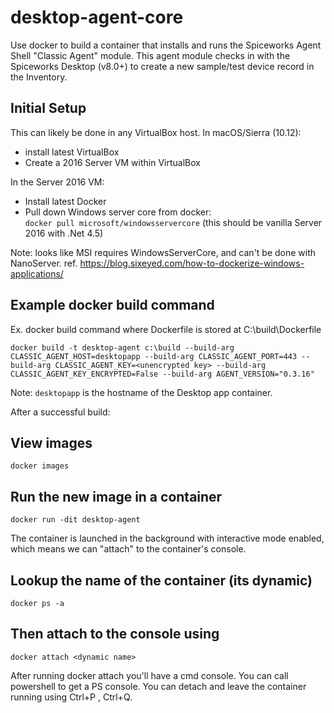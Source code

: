 # desktop-agent-core

Use docker to build a container that installs and runs the Spiceworks Agent Shell "Classic Agent" module. This agent module checks in with the Spiceworks Desktop (v8.0+) to create a new sample/test device record in the Inventory.

## Initial Setup
This can likely be done in any VirtualBox host. In macOS/Sierra (10.12):
  * install latest VirtualBox
  * Create a 2016 Server VM within VirtualBox

In the Server 2016 VM:
  * Install latest Docker
  * Pull down Windows server core from docker:  
  `docker pull microsoft/windowsservercore` (this should be vanilla Server 2016 with .Net 4.5)
 
Note: looks like MSI requires WindowsServerCore, and can't be done with NanoServer. 
ref. https://blog.sixeyed.com/how-to-dockerize-windows-applications/ 

## Example docker build command

Ex. docker build command where Dockerfile is stored at C:\build\Dockerfile

`docker build -t desktop-agent c:\build --build-arg CLASSIC_AGENT_HOST=desktopapp --build-arg CLASSIC_AGENT_PORT=443 --build-arg CLASSIC_AGENT_KEY=<unencrypted key> --build-arg CLASSIC_AGENT_KEY_ENCRYPTED=False --build-arg AGENT_VERSION="0.3.16"`

Note: `desktopapp` is the hostname of the Desktop app container.

After a successful build:

## View images 
`docker images`

## Run the new image in a container
`docker run -dit desktop-agent`
 
The container is launched in the background with interactive mode enabled, which means we can "attach" to the container's console.

## Lookup the name of the container (its dynamic)
`docker ps -a`
 
## Then attach to the console using
`docker attach <dynamic name>`
 
After running docker attach you'll have a cmd console. You can call powershell to get a PS console.
You can detach and leave the container running using Ctrl+P , Ctrl+Q.
